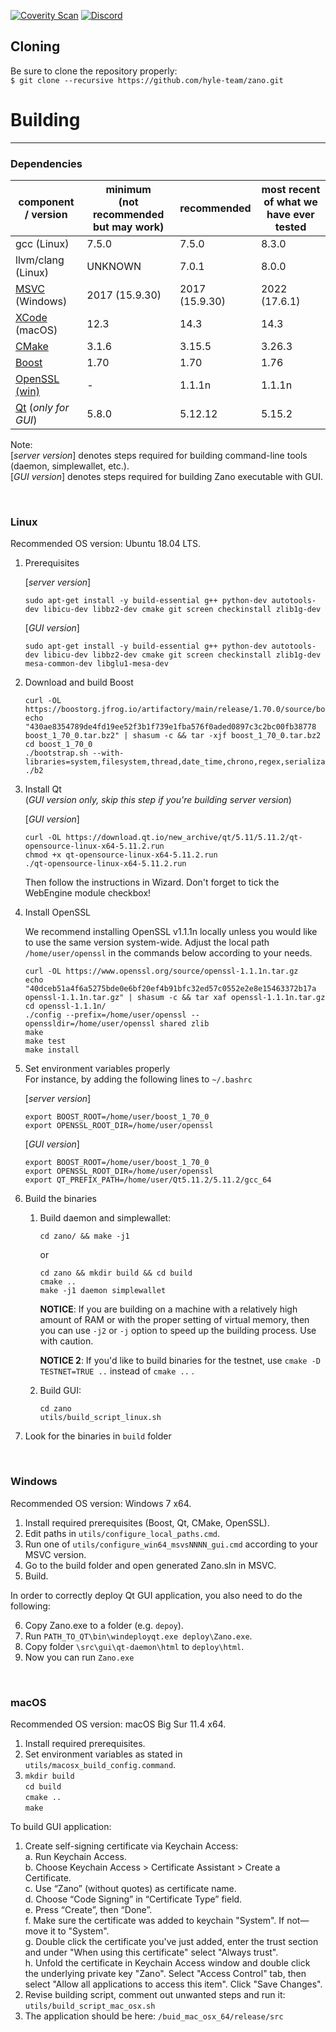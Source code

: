 [![Coverity Scan](https://scan.coverity.com/projects/18767/badge.svg)](https://scan.coverity.com/projects/zanoproject)
[![Discord](https://img.shields.io/discord/538361472691077130?label=discord&logo=discord)](https://discord.gg/wE3rmYY)

## Cloning

Be sure to clone the repository properly:\
`$ git clone --recursive https://github.com/hyle-team/zano.git`

# Building
--------


### Dependencies
| component / version | minimum <br>(not recommended but may work) | recommended | most recent of what we have ever tested |
|--|--|--|--|
| gcc (Linux) | 7.5.0 | 7.5.0 | 8.3.0 |
| llvm/clang (Linux) | UNKNOWN | 7.0.1 | 8.0.0 |
| [MSVC](https://visualstudio.microsoft.com/downloads/) (Windows) | 2017 (15.9.30) | 2017 (15.9.30) | 2022 (17.6.1) |
| [XCode](https://developer.apple.com/downloads/) (macOS) | 12.3 | 14.3 | 14.3 |
| [CMake](https://cmake.org/download/) | 3.1.6 | 3.15.5 | 3.26.3 |
| [Boost](https://www.boost.org/users/download/) | 1.70 | 1.70 | 1.76 |
| [OpenSSL](https://www.openssl.org/source/) [(win)](https://slproweb.com/products/Win32OpenSSL.html) | - | 1.1.1n | 1.1.1n | 
| [Qt](https://download.qt.io/archive/qt/) (*only for GUI*) | 5.8.0 | 5.12.12 | 5.15.2 |

Note:\
[*server version*] denotes steps required for building command-line tools (daemon, simplewallet, etc.).\
[*GUI version*] denotes steps required for building Zano executable with GUI.

<br />

### Linux

Recommended OS version: Ubuntu 18.04 LTS.

1. Prerequisites

   [*server version*]
   
       sudo apt-get install -y build-essential g++ python-dev autotools-dev libicu-dev libbz2-dev cmake git screen checkinstall zlib1g-dev
          
   [*GUI version*]

       sudo apt-get install -y build-essential g++ python-dev autotools-dev libicu-dev libbz2-dev cmake git screen checkinstall zlib1g-dev mesa-common-dev libglu1-mesa-dev

2. Download and build Boost

       curl -OL https://boostorg.jfrog.io/artifactory/main/release/1.70.0/source/boost_1_70_0.tar.bz2
       echo "430ae8354789de4fd19ee52f3b1f739e1fba576f0aded0897c3c2bc00fb38778  boost_1_70_0.tar.bz2" | shasum -c && tar -xjf boost_1_70_0.tar.bz2
       cd boost_1_70_0
       ./bootstrap.sh --with-libraries=system,filesystem,thread,date_time,chrono,regex,serialization,atomic,program_options,locale,timer,log
       ./b2

3. Install Qt\
(*GUI version only, skip this step if you're building server version*)

    [*GUI version*]

       curl -OL https://download.qt.io/new_archive/qt/5.11/5.11.2/qt-opensource-linux-x64-5.11.2.run
       chmod +x qt-opensource-linux-x64-5.11.2.run
       ./qt-opensource-linux-x64-5.11.2.run
    Then follow the instructions in Wizard. Don't forget to tick the WebEngine module checkbox!


4. Install OpenSSL

   We recommend installing OpenSSL v1.1.1n locally unless you would like to use the same version system-wide. Adjust the local path `/home/user/openssl` in the commands below according to your needs.

       curl -OL https://www.openssl.org/source/openssl-1.1.1n.tar.gz
       echo "40dceb51a4f6a5275bde0e6bf20ef4b91bfc32ed57c0552e2e8e15463372b17a  openssl-1.1.1n.tar.gz" | shasum -c && tar xaf openssl-1.1.1n.tar.gz 
       cd openssl-1.1.1n/
       ./config --prefix=/home/user/openssl --openssldir=/home/user/openssl shared zlib
       make
       make test
       make install


5. Set environment variables properly\
For instance, by adding the following lines to `~/.bashrc`

    [*server version*]

       export BOOST_ROOT=/home/user/boost_1_70_0  
       export OPENSSL_ROOT_DIR=/home/user/openssl


    [*GUI version*]

       export BOOST_ROOT=/home/user/boost_1_70_0
       export OPENSSL_ROOT_DIR=/home/user/openssl  
       export QT_PREFIX_PATH=/home/user/Qt5.11.2/5.11.2/gcc_64



6. Build the binaries
   1. Build daemon and simplewallet:

          cd zano/ && make -j1
      or 
   
          cd zano && mkdir build && cd build
          cmake ..
          make -j1 daemon simplewallet

      **NOTICE**: If you are building on a machine with a relatively high amount of RAM or with the proper setting of virtual memory, then you can use `-j2` or `-j` option to speed up the building process. Use with caution.
      
      **NOTICE 2**: If you'd like to build binaries for the testnet, use `cmake -D TESTNET=TRUE ..` instead of `cmake ..` .
   
   1. Build GUI:

          cd zano
          utils/build_script_linux.sh

7. Look for the binaries in `build` folder

<br />

### Windows
Recommended OS version: Windows 7 x64.
1. Install required prerequisites (Boost, Qt, CMake, OpenSSL).
2. Edit paths in `utils/configure_local_paths.cmd`.
3. Run one of `utils/configure_win64_msvsNNNN_gui.cmd` according to your MSVC version.
4. Go to the build folder and open generated Zano.sln in MSVC.
5. Build.

In order to correctly deploy Qt GUI application, you also need to do the following:

6. Copy Zano.exe to a folder (e.g. `depoy`). 
7. Run  `PATH_TO_QT\bin\windeployqt.exe deploy\Zano.exe`.
8. Copy folder `\src\gui\qt-daemon\html` to `deploy\html`.
9. Now you can run `Zano.exe`

<br />

### macOS
Recommended OS version: macOS Big Sur 11.4 x64.
1. Install required prerequisites.
2. Set environment variables as stated in `utils/macosx_build_config.command`.
3.  `mkdir build` <br> `cd build` <br> `cmake ..` <br> `make`

To build GUI application:

1. Create self-signing certificate via Keychain Access:\
    a. Run Keychain Access.\
    b. Choose Keychain Access > Certificate Assistant > Create a Certificate.\
    c. Use “Zano” (without quotes) as certificate name.\
    d. Choose “Code Signing” in “Certificate Type” field.\
    e. Press “Create”, then “Done”.\
    f. Make sure the certificate was added to keychain "System". If not—move it to "System".\
    g. Double click the certificate you've just added, enter the trust section and under "When using this certificate" select "Always trust".\
    h. Unfold the certificate in Keychain Access window and double click the underlying private key "Zano". Select "Access Control" tab, then select "Allow all applications to access this item". Click "Save Changes".
2. Revise building script, comment out unwanted steps and run it:  `utils/build_script_mac_osx.sh`
3. The application should be here: `/buid_mac_osx_64/release/src`


